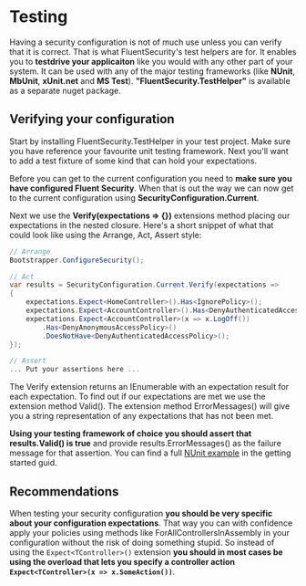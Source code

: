 # Testing
Having a security configuration is not of much use unless you can verify that it is correct. That is what FluentSecurity's  test helpers are for. It enables you to **testdrive your applicaiton** like you would with any other part of your system. It can be used with any of the major testing frameworks (like **NUnit**, **MbUnit**, **xUnit.net** and **MS Test**). **"FluentSecurity.TestHelper"** is available as a separate nuget package.

## Verifying your configuration
Start by installing FluentSecurity.TestHelper in your test project. Make sure you have reference your favourite unit testing framework. Next you'll want to add a test fixture of some kind that can hold your expectations.

Before you can get to the current configuration you need to **make sure you have configured Fluent Security**. When that is out the way we can now get to the current configuration using **SecurityConfiguration.Current**.

Next we use the **Verify(expectations => {})** extensions method placing our expectations in the nested closure. Here's a short snippet of what that could look like using the Arrange, Act, Assert style:

```csharp
// Arrange
Bootstrapper.ConfigureSecurity();

// Act
var results = SecurityConfiguration.Current.Verify(expectations =>
{
	expectations.Expect<HomeController>().Has<IgnorePolicy>();
	expectations.Expect<AccountController>().Has<DenyAuthenticatedAccessPolicy>();
	expectations.Expect<AccountController>(x => x.LogOff())
		.Has<DenyAnonymousAccessPolicy>()
		.DoesNotHave<DenyAuthenticatedAccessPolicy>();
});

// Assert
... Put your assertions here ...
```

The Verify extension returns an IEnumerable<ExpectationResult> with an expectation result for each expectation. To find out if our expectations are met we use the extension method Valid(). The extension method ErrorMessages() will give you a string representation of any expectations that has not been met.

**Using your testing framework of choice you should assert that results.Valid() is true** and provide results.ErrorMessages() as the failure message for that assertion. You can find a full [NUnit example](http://www.fluentsecurity.net/getting-started) in the getting started guid.

## Recommendations
When testing your security configuration **you should be very specific about your configuration expectations**. That way you can with confidence apply your policies using methods like ForAllControllersInAssembly in your configuration without the risk of doing something stupid. So instead of using the `Expect<TController>()` extension **you should in most cases be using the overload that lets you specify a controller action `Expect<TController>(x => x.SomeAction())`**.